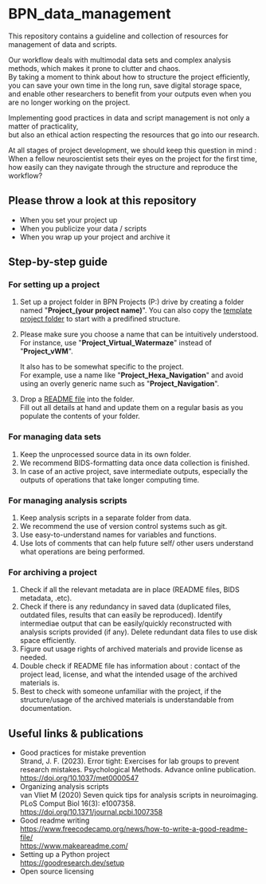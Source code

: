 # BPN_data_management

This repository contains a guideline and collection of resources for management of data and scripts.  

Our workflow deals with multimodal data sets and complex analysis methods, which makes it prone to clutter and chaos.   
By taking a moment to think about how to structure the project efficiently,  
you can save your own time in the long run, save digital storage space,  
and enable other researchers to benefit from your outputs even when you are no longer working on the project.

Implementing good practices in data and script management is not only a matter of practicality,  
but also an ethical action respecting the resources that go into our research.  

At all stages of project development, we should keep this question in mind :  
When a fellow neuroscientist sets their eyes on the project for the first time, how easily can they navigate through the structure and reproduce the workflow?  

## Please throw a look at this repository 
- When you set your project up 
- When you publicize your data / scripts
- When you wrap up your project and archive it 


## Step-by-step guide
### For setting up a project
1. Set up a project folder in BPN Projects (P:) drive by creating a folder named "**Project_(your project name)**".
   	You can also copy the [template project folder](https://github.com/BeMoBIL/BPN_data_management/tree/main/template_project_folder) to start with a predifined structure.

2. Please make sure you choose a name that can be intuitively understood.   
	For instance, use "**Project_Virtual_Watermaze**" instead of "**Project_vWM**".

 	It also has to be somewhat specific to the project.  
	For example, use a name like "**Project_Hexa_Navigation**" and avoid using an overly generic name such as "**Project_Navigation**".

3. Drop a [README file](https://github.com/BeMoBIL/BPN_data_management/blob/main/template_project_folder/Project_Watermaze-ERD/README.md) into the folder.    
	Fill out all details at hand and update them on a regular basis as you populate the contents of your folder.  	

### For managing data sets
1. Keep the unprocessed source data in its own folder. 
2. We recommend BIDS-formatting data once data collection is finished. 
3. In case of an active project, save intermediate outputs, especially the outputs of operations that take longer computing time. 

### For managing analysis scripts   
1. Keep analysis scripts in a separate folder from data.  
2. We recommend the use of version control systems such as git.  
3. Use easy-to-understand names for variables and functions.  
4. Use lots of comments that can help future self/ other users understand what operations are being performed.  

### For archiving a project
1. Check if all the relevant metadata are in place (README files, BIDS metadata, .etc).  
2. Check if there is any redundancy in saved data (duplicated files, outdated files, results that can easily be reproduced).
   Identify intermediae output that can be easily/quickly reconstructed with analysis scripts provided (if any). 
   Delete redundant data files to use disk space efficiently.
3. Figure out usage rights of archived materials and provide license as needed.  
4. Double check if README file has information about : contact of the project lead, license, and what the intended usage of the archived materials is.    
5. Best to check with someone unfamiliar with the project, if the structure/usage of the archived materials is understandable from documentation.

## Useful links & publications  
- Good practices for mistake prevention  
       Strand, J. F. (2023). Error tight: Exercises for lab groups to prevent research mistakes. Psychological Methods. Advance online publication. https://doi.org/10.1037/met0000547  
- Organizing analysis scripts  
       van Vliet M (2020) Seven quick tips for analysis scripts in neuroimaging. PLoS Comput Biol 16(3): e1007358. https://doi.org/10.1371/journal.pcbi.1007358
- Good readme writing  
       https://www.freecodecamp.org/news/how-to-write-a-good-readme-file/   
       https://www.makeareadme.com/
- Setting up a Python project  
       https://goodresearch.dev/setup
- Open source licensing 

